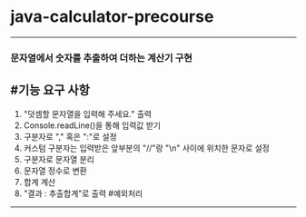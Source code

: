 # java-calculator-precourse
---
### 문자열에서 숫자를 추출하여 더하는 계산기 구현
#기능 요구 사항
---
1. "덧셈할 문자열을 입력해 주세요." 출력
2. Console.readLine()을 통해 입력값 받기
3. 구분자로 "," 혹은 ":"로 설정
4. 커스텀 구분자는 입력받은 앞부분의 "//"랑 "\n" 사이에 위치한 문자로 설정
5. 구분자로 문자열 분리
6. 문자열 정수로 변환
7. 합계 계산
8. "결과 : 추출합계"로 출력
#예외처리
---

   
